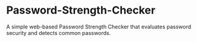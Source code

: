 # Password-Strength-Checker
A simple web-based Password Strength Checker that evaluates password security and detects common passwords.
